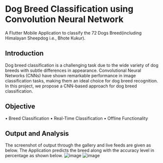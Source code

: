 # Dog Breed Classification using Convolution Neural Network

A Flutter Mobile Application to classify the 72 Dogs Breed(including Himalayan Sheepdog i.e., Bhote Kukur).

## Introduction
Dog breed classification is a challenging task due to the wide variety of dog breeds with subtle differences in appearance. Convolutional Neural Networks (CNNs) have shown remarkable performance in image classification tasks, making them an ideal choice for dog breed recognition. In this project, we propose a CNN-based approach for dog breed classification.

## Objective
•	Breed Classification
•	Real-Time Classification
•	Offline Functionality

## Output and Analysis
The screenshot of output through the gallery and live feeds are given as below. The Application predicts the breed along with the accuracy level in percentage as shown below.
![image](https://github.com/thisiskritartha/Dog-Breed-Classification/assets/67311836/738a131d-969e-48d6-8da5-873608ad8fc2)           ![image](https://github.com/thisiskritartha/Dog-Breed-Classification/assets/67311836/25b24752-2478-4dc5-8f8d-c9cb69dcb564)



